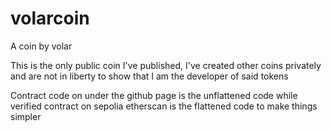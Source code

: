 # volarcoin
A coin by volar

This is the only public coin I've published, I've created other coins privately and are not in liberty to show that I am the developer of said tokens

Contract code on under the github page is the unflattened code while verified contract on sepolia etherscan is the flattened code to make things simpler
